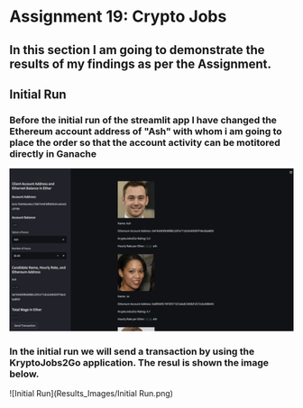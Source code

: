 # Assignment 19: Crypto Jobs

## In this section I am going to demonstrate the results of my findings as per the Assignment.

## Initial Run

### Before the initial run of the streamlit app I have changed the Ethereum account address of "Ash" with whom i am going to place the order so that the account activity can be motitored directly in Ganache

![Initial Image](/Results_Images/Initial.png)

### In the initial run we will send a transaction by using the KryptoJobs2Go application. The resul is shown the image below.

![Initial Run](Results_Images/Initial Run.png)
